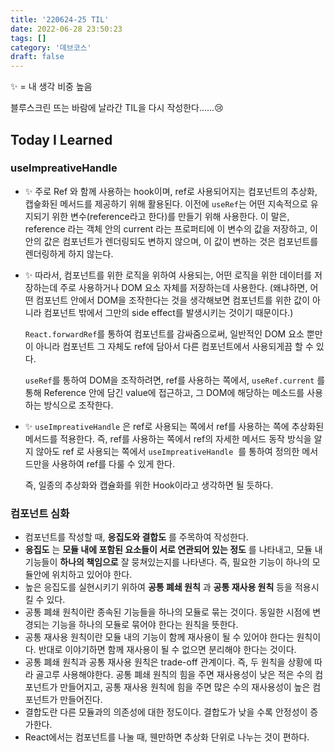 ```yaml
---
title: '220624-25 TIL'
date: 2022-06-28 23:50:23
tags: []
category: '데브코스'
draft: false
---
```


✨ = 내 생각 비중 높음

블루스크린 뜨는 바람에 날라간 TIL을 다시 작성한다......😢

## Today I Learned

### useImpreativeHandle

- ✨ 주로 Ref 와 함께 사용하는 hook이며, ref로 사용되어지는 컴포넌트의 추상화, 캡슣화된 메서드를 제공하기 위해 활용된다. 이전에 `useRef`는 어떤 지속적으로 유지되기 위한 변수(reference라고 한다)를 만들기 위해 사용한다. 이 말은, reference 라는 객체 안의 current 라는 프로퍼티에 이 변수의 값을 저장하고, 이 안의 값은 컴포넌트가 렌더링되도 변하지 않으며, 이 값이 변하는 것은 컴포넌트를 렌더링하게 하지 않는다.
- ✨ 따라서, 컴포넌트를 위한 로직을 위하여 사용되는, 어떤 로직을 위한 데이터를 저장하는데 주로 사용하거나 DOM 요소 자체를 저장하는데 사용한다. (왜냐하면, 어떤 컴포넌트 안에서 DOM을 조작한다는 것을 생각해보면 컴포넌트를 위한 값이 아니라 컴포넌트 밖에서 그만의 side effect를 발생시키는 것이기 때문이다.)

  `React.forwardRef`를 통하여 컴포넌트를 감싸줌으로써, 일반적인 DOM 요소 뿐만이 아니라 컴포넌트 그 자체도 ref에 담아서 다른 컴포넌트에서 사용되게끔 할 수 있다.


    `useRef`를 통하여 DOM을 조작하려면, ref를 사용하는 쪽에서, `useRef.current` 를 통해 Reference 안에 담긴 value에 접근하고, 그 DOM에 해당하는 메소드를 사용하는 방식으로 조작한다.

- ✨ `useImpreativeHandle` 은 ref로 사용되는 쪽에서 ref를 사용하는 쪽에 추상화된 메서드를 적용한다. 즉, ref를 사용하는 쪽에서 ref의 자세한 메서드 동작 방식을 알지 않아도 ref 로 사용되는 쪽에서 `useImpreativeHandle`  를 통하여 정의한 메서드만을 사용하여 ref를 다룰 수 있게 한다.

  즉, 일종의 추상화와 캡슐화를 위한 Hook이라고 생각하면 될 듯하다.

### 컴포넌트 심화

- 컴포넌트를 작성할 때, **응집도와 결합도** 를 주목하여 작성한다.
- **응집도** 는 **모듈 내에 포함된 요소들이 서로 연관되어 있는 정도** 를 나타내고, 모듈 내 기능들이 **하나의 책임으로** 잘 뭉쳐있는지를 나타낸다. 즉, 필요한 기능이 하나의 모듈안에 위치하고 있어야 한다.
- 높은 응집도를 실현시키기 위하여 **공통 폐쇄 원칙** 과 **공통 재사용 원칙** 등을 적용시킬 수 있다.
- 공통 폐쇄 원칙이란 종속된 기능들을 하나의 모듈로 묶는 것이다. 동일한 시점에 변경되는 기능을 하나의 모듈로 묶어야 한다는 원칙을 뜻한다.
- 공통 재사용 원칙이란 모듈 내의 기능이 함께 재사용이 될 수 있어야 한다는 원칙이다. 반대로 이야기하면 함께 재사용이 될 수 없으면 분리해야 한다는 것이다.
- 공통 폐쇄 원칙과 공통 재사용 원칙은 trade-off 관계이다. 즉, 두 원칙을 상황에 따라 골고루 사용해야한다. 공통 폐쇄 원칙의 힘을 주면 재사용성이 낮은 적은 수의 컴포넌트가 만들어지고, 공통 재사용 원칙에 힘을 주면 많은 수의 재사용성이 높은 컴포넌트가 만들어진다.
- 결합도란 다른 모듈과의 의존성에 대한 정도이다. 결합도가 낮을 수록 안정성이 증가한다.
- React에서는 컴포넌트를 나눌 때, 웬만하면 추상화 단위로 나누는 것이 편하다.
